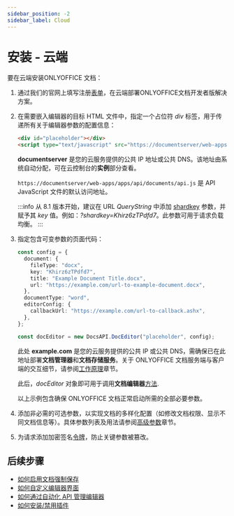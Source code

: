```yaml
---
sidebar_position: -2
sidebar_label: Cloud
---
```


# 安装 - 云端

要在云端安装ONLYOFFICE 文档：

1. 通过我们的官网上填写注册[表单](https://helpcenter.onlyoffice.com/installation/docs-developer-index.aspx?from=api)，在云端部署ONLYOFFICE文档开发者版解决方案。

2. 在需要嵌入编辑器的目标 HTML 文件中，指定一个占位符 *div* 标签，用于传递所有关于编辑器参数的配置信息：

   ```html
   <div id="placeholder"></div>
   <script type="text/javascript" src="https://documentserver/web-apps/apps/api/documents/api.js"></script>
   ```

   **documentserver** 是您的云服务提供的公共 IP 地址或公共 DNS。该地址由系统自动分配，可在云控制台的**实例**部分查看。

   `https://documentserver/web-apps/apps/api/documents/api.js` 是 API JavaScript 文件的默认访问地址。
   
   :::info
   从 8.1 版本开始，建议在 URL *QueryString* 中添加 [shardkey](../how-it-works/how-it-works.md#shard-key) 参数，并赋予其 *key* 值。例如：*?shardkey=Khirz6zTPdfd7*。此参数可用于请求负载均衡。
   :::

3. 指定包含可变参数的页面代码：

   ``` ts
   const config = {
     document: {
       fileType: "docx",
       key: "Khirz6zTPdfd7",
       title: "Example Document Title.docx",
       url: "https://example.com/url-to-example-document.docx",
     },
     documentType: "word",
     editorConfig: {
       callbackUrl: "https://example.com/url-to-callback.ashx",
     },
   };

   const docEditor = new DocsAPI.DocEditor("placeholder", config);
   ```

   此处 **example.com** 是您的云服务提供的公共 IP 或公共 DNS，需确保已在此地址部署**文档管理器**和**文档存储服务**。关于 ONLYOFFICE 文档服务端与客户端的交互细节，请参阅[工作原理](../how-it-works/how-it-works.md)章节。

   此后，*docEditor* 对象即可用于调用**文档编辑器**[方法](../../usage-api/methods.md).

   以上示例包含确保 ONLYOFFICE 文档正常启动所需的全部必要参数。

4. 添加非必需的可选参数，以实现文档的多样化配置（如修改文档权限、显示不同文档信息等）。具体参数列表及用法请参阅[高级参数](../../usage-api/advanced-parameters.md)章节。

5. 为请求添加加密签名[令牌](../../additional-api/signature/signature.md)，防止关键参数被篡改。

## 后续步骤

- [如何启用文档强制保存](../how-it-works/saving-file.md#force-saving)
- [如何自定义编辑器界面](../../usage-api/config/editor/customization/customization-standard-branding.md)
- [如何通过自动化 API 管理编辑器](../../usage-api/automation-api.md)
- [如何安装/禁用插件](../../usage-api/config/editor/plugins.md)
